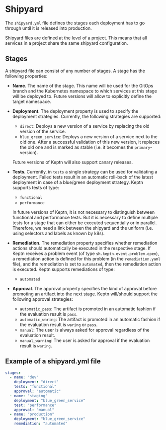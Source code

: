 # Shipyard

The `shipyard.yml` file defines the stages each deployment has to go through until it is released into production. 

Shipyard files are defined at the level of a project. This means that all services in a project share the same shipyard configuration. 

## Stages


A shipyard file can consist of any number of stages. A stage has the following properties:

* **Name**. The name of the stage. This name will be used for the GitOps branch and the Kubernetes namespace to which services at this stage will be deployed to. Future versions will allow to explicitly define the target namespace.

* **Deployment**. The deployment property is used to specify the deployment strategies. Currently, the following strategies are supported: 
  * `direct`: Deploys a new version of a service by replacing the old version of the service.
  * `blue_green_service`: Deploys a new version of a service next to the old one. After a successful validation of this new version, it replaces the old one and is marked as stable (i.e. it becomes the `primary`-version).

   Future versions of Keptn will also support canary releases.

* **Tests**. Currently, in `tests` a single strategy can be used for validating a deployment.
Failed tests result in an automatic roll-back of the latest deployment in case of a blue/green deployment strategy. Keptn supports tests of type:
  * `functional` 
  * `performance` 

  In future versions of Keptn, it is not necessary to distinguish between functional and performance tests. But it is necessary to define multiple tests for a stage that can either be executed sequentially or in parallel. Therefore, we need a link between the shipyard and the uniform (i.e. using selectors and labels as known by k8s).

* **Remediation**. The remediation property specifies whether remediation actions should automatically be executed in the respective stage. If Keptn receives a problem event (of type `sh.keptn.event.problem.open`), a remediation action is defined for this problem (in the `remediation.yaml` file), and the remediation is set to `automated`, then the remediation action is executed. 
Keptn supports remediations of type:
  * `automated`
  
* **Approval**. The approval property specifies the kind of approval before promoting an artifact into the next stage. Keptn will/should support the following approval strategies:
  * `automatic_pass`: The artifact is promoted in an automatic fashion if the evaluation result is `pass`.
  * `automatic_waring`: The artifact is promoted in an automatic fashion if the evaluation result is `waring` or `pass`.
  * `manual`: The user is always asked for approval regardless of the evaluation result. 
  * `manual_warning`: The user is asked for approval if the evaluation result is `waring`.

## Example of a shipyard.yml file

```yaml
stages:
  - name: "dev"
    deployment: "direct"
    tests: "functional"
    approval: "automatic"
  - name: "staging"
    deployment: "blue_green_service"
    test: "performance"
    approval: "manual"
  - name: "production"
    deployment: "blue_green_service"
    remediation: "automated"
```
